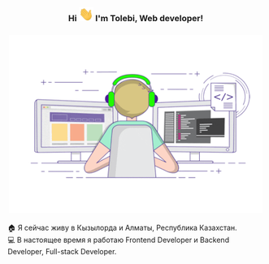 <h3 align="center" style> Hi <img src="https://github.com/tolebijaksybai/tolebijaksybai/blob/master/Hi.gif" width="29px">  I'm Tolebi, Web developer!</h3>
<h3 align="center">
    <img src="https://github.com/tolebijaksybai/tolebijaksybai/blob/master/Frontend.gif" alt="Coder GIF" width="500" height="350">
</h3>
🏠 Я сейчас живу в Кызылорда и Алматы, Республика Казахстан.<br/>
💻 В настоящее время я работаю Frontend Developer и Backend Developer, Full-stack Developer.<br/>
